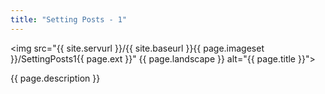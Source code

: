 ```yaml
---
title: "Setting Posts - 1"
---
```

<img src="{{ site.servurl }}/{{ site.baseurl }}{{ page.imageset }}/SettingPosts1{{ page.ext }}" {{ page.landscape }} alt="{{ page.title }}">
<div>
  {{ page.description }}
</div>
